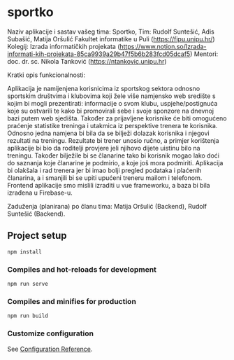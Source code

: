 # sportko
Naziv aplikacije i sastav vašeg tima: Sportko, Tim: Rudolf Suntešić, Adis Subašić, Matija Oršulić
Fakultet informatike u Puli (https://fipu.unipu.hr/)
Kolegij: Izrada informatičkih projekata (https://www.notion.so/Izrada-informati-kih-projekata-85ca9939a29b47f5b6b283fcd05dcaf5)
Mentori: doc. dr. sc. Nikola Tanković (https://ntankovic.unipu.hr) 

Kratki opis funkcionalnosti:

  Aplikacija je namijenjena korisnicima iz sportskog sektora odnosno sportskim društvima i
  klubovima koji žele više namjensko web središte s kojim bi mogli prezentirati: informacije 
  o svom klubu, uspjehe/postignuća koje su ostvarili te kako bi promovirali sebe i svoje sponzore
  na dnevnoj bazi putem web sjedišta. Također za prijavljene korisnike će biti omogućeno praćenje
  statistike treninga i utakmica iz perspektive trenera te korisnika. Odnosno jedna namjena bi bila da 
  se bilježi dolazak korisnika i njegovi rezultati na treningu. Rezultate bi trener unosio ručno, a 
  primjer korištenja aplikacije bi bio da roditelji provjere jeli njihovo dijete uistinu bilo na treningu. Također bilježile bi se članarine
  tako bi korisnik mogao lako doći do saznanja koje članarine je podmirio, a koje još mora podmiriti.
  Aplikacija bi olakšala i rad trenera jer bi imao bolji pregled podataka i plaćenih članarina, a i 
  smanjili bi  se upiti upućeni treneru mailom i telefonom. Frontend aplikacije smo mislili izraditi u vue frameworku,
  a baza bi bila izrađena u Firebase-u.  

Zaduženja (planirana) po članu tima: Matija Oršulić (Backend), Rudolf Suntešić (Backend).

## Project setup
```
npm install
```

### Compiles and hot-reloads for development
```
npm run serve
```

### Compiles and minifies for production
```
npm run build
```

### Customize configuration
See [Configuration Reference](https://cli.vuejs.org/config/).
